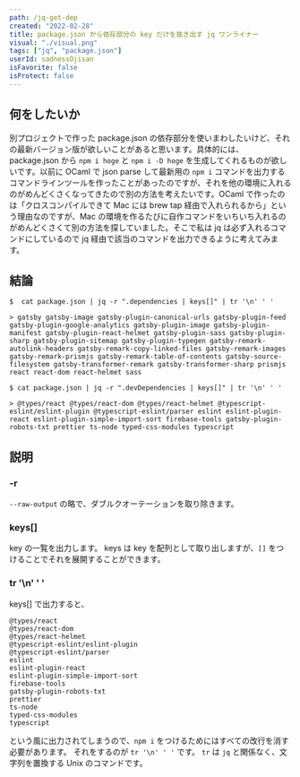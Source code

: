 ```yaml
---
path: /jq-get-dep
created: "2022-02-28"
title: package.json から依存部分の key だけを抜き出す jq ワンライナー
visual: "./visual.png"
tags: ["jq", "package.json"]
userId: sadnessOjisan
isFavorite: false
isProtect: false
---
```


## 何をしたいか

別プロジェクトで作った package.json の依存部分を使いまわしたいけど、それの最新バージョン版が欲しいことがあると思います。具体的には、package.json から `npm i hoge` と `npm i -D hoge` を生成してくれるものが欲しいです。以前に OCaml で json parse して最新用の `npm i` コマンドを出力するコマンドラインツールを作ったことがあったのですが、それを他の環境に入れるのがめんどくさくなってきたので別の方法を考えたいです。OCaml で作ったのは「クロスコンパイルできて Mac には brew tap 経由で入れられるから」という理由なのですが、Mac の環境を作るたびに自作コマンドをいちいち入れるのがめんどくさくて別の方法を探していました。そこで私は jq は必ず入れるコマンドにしているので jq 経由で該当のコマンドを出力できるように考えてみます。

## 結論

```
$  cat package.json | jq -r ".dependencies | keys[]" | tr '\n' ' '

> gatsby gatsby-image gatsby-plugin-canonical-urls gatsby-plugin-feed gatsby-plugin-google-analytics gatsby-plugin-image gatsby-plugin-manifest gatsby-plugin-react-helmet gatsby-plugin-sass gatsby-plugin-sharp gatsby-plugin-sitemap gatsby-plugin-typegen gatsby-remark-autolink-headers gatsby-remark-copy-linked-files gatsby-remark-images gatsby-remark-prismjs gatsby-remark-table-of-contents gatsby-source-filesystem gatsby-transformer-remark gatsby-transformer-sharp prismjs react react-dom react-helmet sass

$ cat package.json | jq -r ".devDependencies | keys[]" | tr '\n' ' '

> @types/react @types/react-dom @types/react-helmet @typescript-eslint/eslint-plugin @typescript-eslint/parser eslint eslint-plugin-react eslint-plugin-simple-import-sort firebase-tools gatsby-plugin-robots-txt prettier ts-node typed-css-modules typescript
```

## 説明

### -r

`--raw-output` の略で、ダブルクオーテーションを取り除きます。

### keys[]

key の一覧を出力します。
keys は key を配列として取り出しますが、`[]` をつけることでそれを展開することができます。

### tr '\n' ' '

keys[] で出力すると、

```
@types/react
@types/react-dom
@types/react-helmet
@typescript-eslint/eslint-plugin
@typescript-eslint/parser
eslint
eslint-plugin-react
eslint-plugin-simple-import-sort
firebase-tools
gatsby-plugin-robots-txt
prettier
ts-node
typed-css-modules
typescript
```

という風に出力されてしまうので、`npm i` をつけるためにはすべての改行を消す必要があります。
それをするのが `tr '\n' ' '` です。 `tr` は `jq` と関係なく、文字列を置換する Unix のコマンドです。
